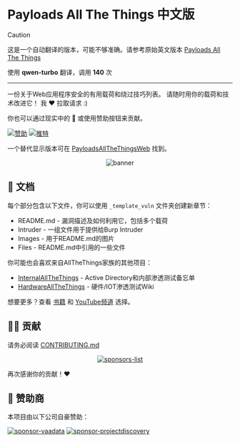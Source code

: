 # Payloads All The Things 中文版

> [!CAUTION]
> 这是一个自动翻译的版本，可能不够准确。请参考原始英文版本 [Payloads All The Things](https://github.com/swisskyrepo/PayloadsAllTheThings)


使用 **qwen-turbo** 翻译，调用 **140** 次

___

一份关于Web应用程序安全的有用载荷和绕过技巧列表。
请随时用你的载荷和技术改进它！
我 :heart: 拉取请求 :)

你也可以通过现实中的 :beers: 或使用赞助按钮来贡献。

[![赞助](https://img.shields.io/static/v1?label=Sponsor&message=%E2%9D%A4&logo=GitHub&link=https://github.com/sponsors/swisskyrepo)](https://github.com/sponsors/swisskyrepo)
[![推特](https://img.shields.io/twitter/url/http/shields.io.svg?style=social)](https://twitter.com/intent/tweet?text=Payloads%20All%20The%20Things,%20a%20list%20of%20useful%20payloads%20and%20bypasses%20for%20Web%20Application%20Security%20-%20by%20@pentest_swissky&url=https://github.com/swisskyrepo/PayloadsAllTheThings/)

一个替代显示版本可在 [PayloadsAllTheThingsWeb](https://swisskyrepo.github.io/PayloadsAllTheThings/) 找到。

<p align="center">
  <img src="https://raw.githubusercontent.com/swisskyrepo/PayloadsAllTheThings/master/.github/banner.png" alt="banner">
</p>

## :book: 文档

每个部分包含以下文件，你可以使用 `_template_vuln` 文件夹创建新章节：

- README.md - 漏洞描述及如何利用它，包括多个载荷
- Intruder - 一组文件用于提供给Burp Intruder
- Images - 用于README.md的图片
- Files - README.md中引用的一些文件

你可能也会喜欢来自AllTheThings家族的其他项目：

- [InternalAllTheThings](https://swisskyrepo.github.io/InternalAllTheThings/) - Active Directory和内部渗透测试备忘单
- [HardwareAllTheThings](https://swisskyrepo.github.io/HardwareAllTheThings/) - 硬件/IOT渗透测试Wiki

想要更多？查看 [书籍](https://github.com/swisskyrepo/PayloadsAllTheThings/blob/master/_LEARNING_AND_SOCIALS/BOOKS.md) 和 [YouTube频道](https://github.com/swisskyrepo/PayloadsAllTheThings/blob/master/_LEARNING_AND_SOCIALS/YOUTUBE.md) 选择。

## :technologist: 贡献

请务必阅读 [CONTRIBUTING.md](https://github.com/swisskyrepo/PayloadsAllTheThings/blob/master/CONTRIBUTING.md)

<p align="center">
<a href="https://github.com/swisskyrepo/PayloadsAllTheThings/graphs/contributors">
  <img src="https://contrib.rocks/image?repo=swisskyrepo/PayloadsAllTheThings&max=36" alt="sponsors-list" >
</a>
</p>

再次感谢你的贡献！:heart:

## :beers: 赞助商

本项目由以下公司自豪赞助：

[<img src="https://avatars.githubusercontent.com/u/48131541?s=40&v=4" alt="sponsor-vaadata">](https://www.vaadata.com/)
[<img src="https://avatars.githubusercontent.com/u/50994705?s=40&v=4" alt="sponsor-projectdiscovery">](https://github.com/projectdiscovery)